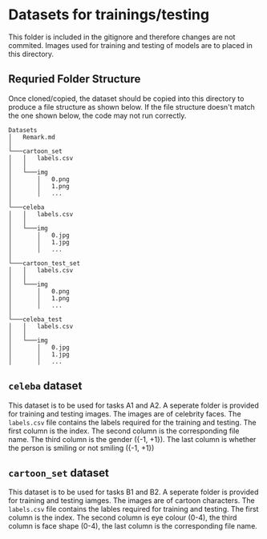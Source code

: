 # Datasets for trainings/testing

This folder is included in the gitignore and therefore changes are not commited. Images used for training and testing of models are to placed in this directory.

## Requried Folder Structure

Once cloned/copied, the dataset should be copied into this directory to produce a file structure as shown below. If the file structure doesn't match the one shown below, the code may not run correctly.

```
Datasets
│   Remark.md
│
└───cartoon_set
│   │   labels.csv
│   │
│   └───img
│       │   0.png
│       │   1.png
│       │   ...
│   
└───celeba
│   │   labels.csv
│   │
│   └───img
│       │   0.jpg
│       │   1.jpg
│       │   ...
│   
└───cartoon_test_set
│   │   labels.csv
│   │
│   └───img
│       │   0.png
│       │   1.png
│       │   ...
│   
└───celeba_test
│   │   labels.csv
│   │
│   └───img
│       │   0.jpg
│       │   1.jpg
│       │   ...
```

## ```celeba``` dataset

This dataset is to be used for tasks A1 and A2. A seperate folder is provided for training and testing images. The images are of celebrity faces. The ```labels.csv``` file contains the labels required for the training and testing. The first column is the index. The second column is the corresponding file name. The third column is the gender ({-1, +1}). The last column is whether the person is smiling or not smiling ({-1, +1})

## ```cartoon_set``` dataset

This dataset is to be used for tasks B1 and B2. A seperate folder is provided for training and testing iamges. The images are of cartoon characters. The ```labels.csv``` file contains the lables required for training and testing. The first column is the index. The second column is eye colour (0-4), the third column is face shape (0-4), the last column is the corresponding file name. 